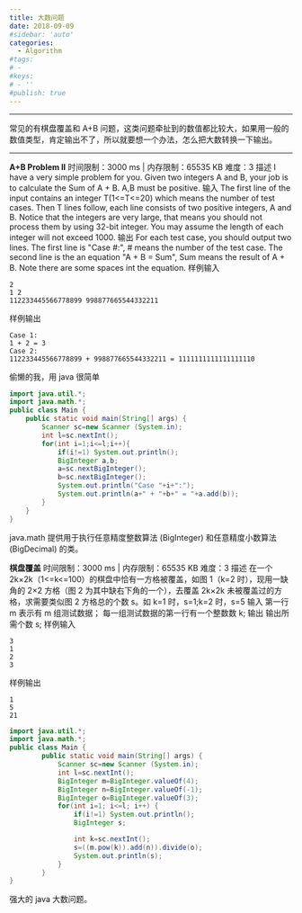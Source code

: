 ```yaml
---
title: 大数问题
date: 2018-09-09
#sidebar: 'auto'
categories:
  - Algorithm
#tags:
# -
#keys:
# - ''
#publish: true
---
```


---

常见的有棋盘覆盖和 A+B 问题，这类问题牵扯到的数值都比较大，如果用一般的数值类型，肯定输出不了，所以就要想一个办法，怎么把大数转换一下输出。

---

**A+B Problem II**
时间限制：3000 ms | 内存限制：65535 KB
难度：3
描述
I have a very simple problem for you. Given two integers A and B, your job is to calculate the Sum of A + B.
A,B must be positive.
输入
The first line of the input contains an integer T(1<=T<=20) which means the number of test cases. Then T lines follow, each line consists of two positive integers, A and B. Notice that the integers are very large, that means you should not process them by using 32-bit integer. You may assume the length of each integer will not exceed 1000.
输出
For each test case, you should output two lines. The first line is "Case #:", # means the number of the test case. The second line is the an equation "A + B = Sum", Sum means the result of A + B. Note there are some spaces int the equation.
样例输入

```
2
1 2
112233445566778899 998877665544332211
```

样例输出

```
Case 1:
1 + 2 = 3
Case 2:
112233445566778899 + 998877665544332211 = 1111111111111111110
```

偷懒的我，用 java 很简单

```java
import java.util.*;
import java.math.*;
public class Main {
    public static void main(String[] args) {
        Scanner sc=new Scanner (System.in);
        int l=sc.nextInt();
        for(int i=1;i<=l;i++){
            if(i!=1) System.out.println();
            BigInteger a,b;
            a=sc.nextBigInteger();
            b=sc.nextBigInteger();
            System.out.println("Case "+i+":");
            System.out.println(a+" + "+b+" = "+a.add(b));
        }
    }
}
```

java.math 提供用于执行任意精度整数算法 (BigInteger) 和任意精度小数算法 (BigDecimal) 的类。

**棋盘覆盖**
时间限制：3000 ms | 内存限制：65535 KB
难度：3
描述
在一个 2k×2k（1<=k<=100）的棋盘中恰有一方格被覆盖，如图 1（k=2 时），现用一缺角的 2×2 方格（图 2 为其中缺右下角的一个），去覆盖 2k×2k 未被覆盖过的方格，求需要类似图 2 方格总的个数 s。如 k=1 时，s=1;k=2 时，s=5
输入
第一行 m 表示有 m 组测试数据；
每一组测试数据的第一行有一个整数数 k;
输出
输出所需个数 s;
样例输入

```
3
1
2
3
```

样例输出

```
1
5
21
```

```java
import java.util.*;
import java.math.*;
public class Main {
		public static void main(String[] args) {
			Scanner sc=new Scanner (System.in);
			int l=sc.nextInt();
			BigInteger m=BigInteger.valueOf(4);
			BigInteger n=BigInteger.valueOf(-1);
			BigInteger o=BigInteger.valueOf(3);
			for(int i=1; i<=l; i++) {
				if(i!=1) System.out.println();
				BigInteger s;

				int k=sc.nextInt();
				s=((m.pow(k)).add(n)).divide(o);
				System.out.println(s);
			}
		}
}
```

强大的 java 大数问题。
